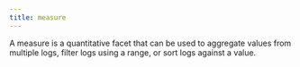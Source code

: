 ```yaml
---
title: measure
---
```

A measure is a quantitative facet that can be used to aggregate values from multiple logs, filter logs using a range, or sort logs against a value.